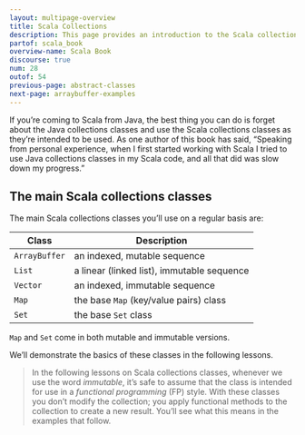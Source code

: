```yaml
---
layout: multipage-overview
title: Scala Collections
description: This page provides an introduction to the Scala collections classes, including Vector, List, ArrayBuffer, Map, Set, and more.
partof: scala_book
overview-name: Scala Book
discourse: true
num: 28
outof: 54
previous-page: abstract-classes
next-page: arraybuffer-examples
---
```



If you’re coming to Scala from Java, the best thing you can do is forget about the Java collections classes and use the Scala collections classes as they’re intended to be used. As one author of this book has said, “Speaking from personal experience, when I first started working with Scala I tried to use Java collections classes in my Scala code, and all that did was slow down my progress.”



## The main Scala collections classes

The main Scala collections classes you’ll use on a regular basis are:

| Class         | Description   |
| ------------- | ------------- |
| `ArrayBuffer` | an indexed, mutable sequence |
| `List`        | a linear (linked list), immutable sequence |
| `Vector`      | an indexed, immutable sequence |
| `Map`         | the base `Map` (key/value pairs) class |
| `Set`         | the base `Set` class |

`Map` and `Set` come in both mutable and immutable versions.

We’ll demonstrate the basics of these classes in the following lessons.

>In the following lessons on Scala collections classes, whenever we use the word *immutable*, it’s safe to assume that the class is intended for use in a *functional programming* (FP) style. With these classes you don’t modify the collection; you apply functional methods to the collection to create a new result. You’ll see what this means in the examples that follow.




